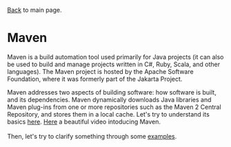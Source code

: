 [Back](../README.md) to main page.

# Maven

Maven is a build automation tool used primarily for Java projects (it can also be used to build and manage projects written in C#, Ruby, Scala, and other languages). 
The Maven project is hosted by the Apache Software Foundation, where it was formerly part of the Jakarta Project.

Maven addresses two aspects of building software: how software is built, and its dependencies. 
Maven dynamically downloads Java libraries and Maven plug-ins from one or more repositories such as the Maven 2 Central Repository, and stores them in a local cache.
Let's try to understand its basics [here](https://www.udemy.com/course/maven-quick-start/).
[Here](https://www.youtube.com/watch?v=Xatr8AZLOsE&t=17s) a beautiful  video intoducing Maven.
<br/><br/>
Then, let's try to clarify something through some [examples](src/test/java/test).
